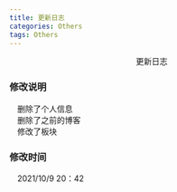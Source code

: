 ```yaml
---
title: 更新日志 
categories: Others  
tags: Others 
---
```


<p align="center">更新日志</p>


### 修改说明  
&emsp;删除了个人信息<br>
&emsp;删除了之前的博客<br>
&emsp;修改了板块<br>
### 修改时间 
&emsp;2021/10/9 20：42
